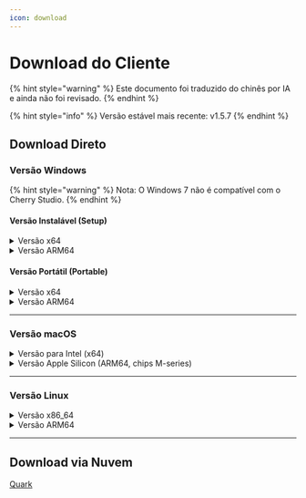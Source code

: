 ```yaml
---
icon: download
---
```

# Download do Cliente


{% hint style="warning" %}
Este documento foi traduzido do chinês por IA e ainda não foi revisado.
{% endhint %}




{% hint style="info" %}
Versão estável mais recente: v1.5.7
{% endhint %}

## Download Direto

### Versão Windows

{% hint style="warning" %}
Nota: O Windows 7 não é compatível com o Cherry Studio.
{% endhint %}

#### Versão Instalável (Setup)

<details>

<summary>Versão x64</summary>

Link principal:

【[Site oficial do Cherry Studio](https://cherry-ai.com/download)】 【[GitHub](https://github.com/CherryHQ/cherry-studio/releases/download/v1.5.7/Cherry-Studio-1.5.7-x64-setup.exe)】

Links alternativos:

【[Alternativa 1](https://download-cf.ocoolai.com/https://github.com/CherryHQ/cherry-studio/releases/download/v1.5.7/Cherry-Studio-1.5.7-x64-setup.exe)】 【[Alternativa 2](https://download.ocoolai.com/https://github.com/CherryHQ/cherry-studio/releases/download/v1.5.7/Cherry-Studio-1.5.7-x64-setup.exe)】 【[Alternativa 3](https://download.ocoolai.online/https://github.com/CherryHQ/cherry-studio/releases/download/v1.5.7/Cherry-Studio-1.5.7-x64-setup.exe)】

</details>

<details>

<summary>Versão ARM64</summary>

Link principal:

【[Site oficial do Cherry Studio](https://cherry-ai.com/download)】 【[GitHub](https://github.com/CherryHQ/cherry-studio/releases/download/v1.5.7/Cherry-Studio-1.5.7-arm64-setup.exe)】

Links alternativos:

【[Alternativa 1](https://download-cf.ocoolai.com/https://github.com/CherryHQ/cherry-studio/releases/download/v1.5.7/Cherry-Studio-1.5.7-arm64-setup.exe)】 【[Alternativa 2](https://download.ocoolai.com/https://github.com/CherryHQ/cherry-studio/releases/download/v1.5.7/Cherry-Studio-1.5.7-arm64-setup.exe)】 【[Alternativa 3](https://download.ocoolai.online/https://github.com/CherryHQ/cherry-studio/releases/download/v1.5.7/Cherry-Studio-1.5.7-arm64-setup.exe)】

</details>

#### Versão Portátil (Portable)

<details>

<summary>Versão x64</summary>

Link principal:

【[Site oficial do Cherry Studio](https://cherry-ai.com/download)】 【[GitHub](https://github.com/CherryHQ/cherry-studio/releases/download/v1.5.7/Cherry-Studio-1.5.7-x64-portable.exe)】

Links alternativos:

【[Alternativa 1](https://download-cf.ocoolai.com/https://github.com/CherryHQ/cherry-studio/releases/download/v1.5.7/Cherry-Studio-1.5.7-x64-portable.exe)】 【[Alternativa 2](https://download.ocoolai.com/https://github.com/CherryHQ/cherry-studio/releases/download/v1.5.7/Cherry-Studio-1.5.7-x64-portable.exe)】 【[Alternativa 3](https://download.ocoolai.online/https://github.com/CherryHQ/cherry-studio/releases/download/v1.5.7/Cherry-Studio-1.5.7-x64-portable.exe)】

</details>

<details>

<summary>Versão ARM64</summary>

Link principal:

【[Site oficial do Cherry Studio](https://cherry-ai.com/download)】 【[GitHub](https://github.com/CherryHQ/cherry-studio/releases/download/v1.5.7/Cherry-Studio-1.5.7-arm64-portable.exe)】

Links alternativos:

【[Alternativa 1](https://download-cf.ocoolai.com/https://github.com/CherryHQ/cherry-studio/releases/download/v1.5.7/Cherry-Studio-1.5.7-arm64-portable.exe)】 【[Alternativa 2](https://download.ocoolai.com/https://github.com/CherryHQ/cherry-studio/releases/download/v1.5.7/Cherry-Studio-1.5.7-arm64-portable.exe)】 【[Alternativa 3](https://download.ocoolai.online/https://github.com/CherryHQ/cherry-studio/releases/download/v1.5.7/Cherry-Studio-1.5.7-arm64-portable.exe)】

</details>

***

### Versão macOS

<details>

<summary>Versão para Intel (x64)</summary>

Link principal:

【[Site oficial do Cherry Studio](https://cherry-ai.com/download)】 【[GitHub](https://github.com/CherryHQ/cherry-studio/releases/download/v1.5.7/Cherry-Studio-1.5.7-x64.dmg)】

Links alternativos:

【[Alternativa 1](https://download-cf.ocoolai.com/https://github.com/CherryHQ/cherry-studio/releases/download/v1.5.7/Cherry-Studio-1.5.7.dmg)】 【[Alternativa 2](https://download.ocoolai.com/https://github.com/CherryHQ/cherry-studio/releases/download/v1.5.7/Cherry-Studio-1.5.7-x64.dmg)】 【[Alternativa 3](https://download.ocoolai.online/https://github.com/CherryHQ/cherry-studio/releases/download/v1.5.7/Cherry-Studio-1.5.7-x64.dmg)】

</details>

<details>

<summary>Versão Apple Silicon (ARM64, chips M-series)</summary>

Link principal:

【[Site oficial do Cherry Studio](https://cherry-ai.com/download)】 【[GitHub](https://github.com/CherryHQ/cherry-studio/releases/download/v1.5.7/Cherry-Studio-1.5.7-arm64.dmg)】

Links alternativos:

【[Alternativa 1](https://download-cf.ocoolai.com/https://github.com/CherryHQ/cherry-studio/releases/download/v1.5.7/Cherry-Studio-1.5.7-arm64.dmg)】 【[Alternativa 2](https://download.ocoolai.com/https://github.com/CherryHQ/cherry-studio/releases/download/v极5.7/Cherry-Studio-1.5.7-arm64.dmg)】 【[Alternativa 3](https://download.ocoolai.online/https://github.com/CherryHQ/cherry-studio/releases/download/v1.5.7/Cherry-Studio-1.5.7-arm64.dmg)】

</details>

***

### Versão Linux

<details>

<summary>Versão x86_64</summary>

Link principal:

【[Site oficial do Cherry Studio](https://cherry-ai.com/download)】 【[GitHub](https://github.com/CherryHQ/cherry-studio/releases/download/v1.5.7/Cherry-Studio-1.5.7-x86_64.AppImage)】

Links alternativos:

【[Alternativa 1](https://download-cf.ocoolai.com/https://github.com/CherryHQ/cherry-studio/releases/download/v1.5.7/Cherry-Studio-1.5.7-x86_64.AppImage)】 【[Alternativa 2](https://download.ocoolai.com/https://github.com/CherryHQ/cherry-studio/releases/download/v1.5.7/Cherry-Studio-1.5.7-x86_64.AppImage)】 【[Alternativa 3](https://download.ocoolai.online/https://github.com/CherryHQ/cherry-studio/releases/download/v1.5.7/Cherry-Studio-1.5.7-x86_64.AppImage)】

</details>

<details>

<summary>Versão ARM64</summary>

Link principal:

【[Site oficial do Cherry Studio](https://cherry-ai.com/download)】 【[GitHub](https://github.com/CherryHQ/cherry-studio/releases/download/v1.5.7/Cherry-Studio-1.5.7-arm64.AppImage)】

Links alternativos:

【[Alternativa 1](https://download-cf.ocoolai.com/https://github.com/CherryHQ/cherry-studio/releases/download/v1.5.7/Cherry-Studio-1.5.7-arm64.AppImage)】 【[Alternativa 2](https://download.ocoolai.com/https://github.com/CherryHQ/cherry-studio/releases/download/v1.5.7/Cherry-Studio-1.5.7-arm64.AppImage)】 【[Alternativa 3](https://download.ocoolai.online/https://github.com/CherryHQ/cherry-studio/releases/download/v1.5.7/Cherry-Studio-1.5.7-arm64-AppImage)】

</details>

***

## Download via Nuvem

[Quark](https://pan.quark.cn/s/4044324d0ecd#/list/share)